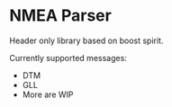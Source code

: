 # NMEA Parser
Header only library based on boost spirit.

Currently supported messages: 
* DTM
* GLL
* More are WIP
